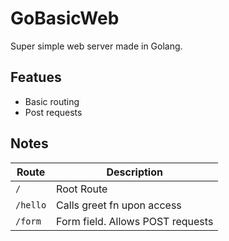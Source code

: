 # GoBasicWeb
Super simple web server made in Golang.

## Featues
- Basic routing
- Post requests

## Notes
|Route |Description  |
|--|--|
|`/`|Root Route|
|`/hello`|Calls greet fn upon access
|`/form`|Form field. Allows POST requests

